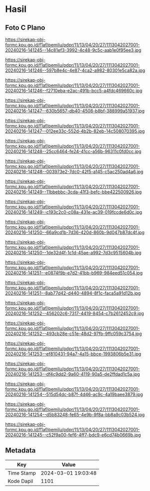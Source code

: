 # Hasil

## Foto C Plano

https://sirekap-obj-formc.kpu.go.id/f1af/pemilu/pdpr/11/13/04/20/27/1113042027001-20240216-141245--14c81ef3-3992-4c48-9c5c-aab1e0f95ee3.jpg

https://sirekap-obj-formc.kpu.go.id/f1af/pemilu/pdpr/11/13/04/20/27/1113042027001-20240216-141246--597b8e4c-4e87-4ca2-a982-80301e5ca82a.jpg

https://sirekap-obj-formc.kpu.go.id/f1af/pemilu/pdpr/11/13/04/20/27/1113042027001-20240216-141246--f2710eba-e2ac-491b-bcc5-a4fdc469660c.jpg

https://sirekap-obj-formc.kpu.go.id/f1af/pemilu/pdpr/11/13/04/20/27/1113042027001-20240216-141247--630b5657-db40-4508-b8bf-388999a51937.jpg

https://sirekap-obj-formc.kpu.go.id/f1af/pemilu/pdpr/11/13/04/20/27/1113042027001-20240216-141247--012ee33c-552d-4b2b-82eb-14c508070395.jpg

https://sirekap-obj-formc.kpu.go.id/f1af/pemilu/pdpr/11/13/04/20/27/1113042027001-20240216-141248--25cc6464-fe24-41cc-a56b-96311c0fd0cc.jpg

https://sirekap-obj-formc.kpu.go.id/f1af/pemilu/pdpr/11/13/04/20/27/1113042027001-20240216-141248--003973e2-7dc0-42f5-a145-c5ac250ad4a6.jpg

https://sirekap-obj-formc.kpu.go.id/f1af/pemilu/pdpr/11/13/04/20/27/1113042027001-20240216-141249--11bbebbc-3cda-41f3-befc-bbe422500926.jpg

https://sirekap-obj-formc.kpu.go.id/f1af/pemilu/pdpr/11/13/04/20/27/1113042027001-20240216-141249--c193c2c0-c08a-431e-ac39-019fccde6d0c.jpg

https://sirekap-obj-formc.kpu.go.id/f1af/pemilu/pdpr/11/13/04/20/27/1113042027001-20240216-141250--66a9cd1b-7d36-420d-860b-9d047b87dc4f.jpg

https://sirekap-obj-formc.kpu.go.id/f1af/pemilu/pdpr/11/13/04/20/27/1113042027001-20240216-141250--1de32d4f-1c1d-45ae-a992-7d3c9515604b.jpg

https://sirekap-obj-formc.kpu.go.id/f1af/pemilu/pdpr/11/13/04/20/27/1113042027001-20240216-141251--e0874f9b-e7d2-41bb-b969-984eed51c054.jpg

https://sirekap-obj-formc.kpu.go.id/f1af/pemilu/pdpr/11/13/04/20/27/1113042027001-20240216-141251--8ab77d42-d440-4894-8f1c-faca5a91d12b.jpg

https://sirekap-obj-formc.kpu.go.id/f1af/pemilu/pdpr/11/13/04/20/27/1113042027001-20240216-141252--456202c6-7317-4419-8454-c7b2612452c9.jpg

https://sirekap-obj-formc.kpu.go.id/f1af/pemilu/pdpr/11/13/04/20/27/1113042027001-20240216-141252--493cb28e-c51e-48d2-97fb-9ffc059c3754.jpg

https://sirekap-obj-formc.kpu.go.id/f1af/pemilu/pdpr/11/13/04/20/27/1113042027001-20240216-141253--ef810431-94a7-4a15-bbce-1993806b5e31.jpg

https://sirekap-obj-formc.kpu.go.id/f1af/pemilu/pdpr/11/13/04/20/27/1113042027001-20240216-141253--df4c9dd2-9a60-4119-90a5-de2ffdad1c5a.jpg

https://sirekap-obj-formc.kpu.go.id/f1af/pemilu/pdpr/11/13/04/20/27/1113042027001-20240216-141254--515d54dc-b87f-4d46-ac9c-4a19baee3879.jpg

https://sirekap-obj-formc.kpu.go.id/f1af/pemilu/pdpr/11/13/04/20/27/1113042027001-20240216-141254--d5b83248-fe65-4e9b-9f8a-bb8a9c03b524.jpg

https://sirekap-obj-formc.kpu.go.id/f1af/pemilu/pdpr/11/13/04/20/27/1113042027001-20240216-141245--c52f9a00-fef6-4ff7-bdc9-e6cd74b0669b.jpg


## Metadata

| Key        | Value               |
| ---------- | ------------------- |
| Time Stamp | 2024-03-01 19:03:48 |
| Kode Dapil | 1101                |



